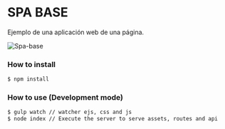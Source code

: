 # SPA BASE

Ejemplo de una aplicación web de una página.

![Spa-base](https://cldup.com/gG5BcxnrX1.png)

### How to install

```bash
$ npm install
```

### How to use (Development mode)

```bash
$ gulp watch // watcher ejs, css and js
$ node index // Execute the server to serve assets, routes and api
```
